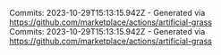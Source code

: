 Commits: 2023-10-29T15:13:15.942Z - Generated via https://github.com/marketplace/actions/artificial-grass
<br>
Commits: 2023-10-29T15:13:15.942Z - Generated via https://github.com/marketplace/actions/artificial-grass
<br>
